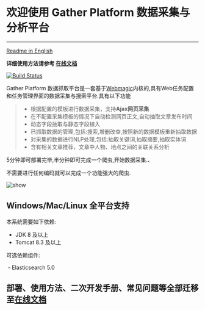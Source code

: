 # 欢迎使用 Gather Platform 数据采集与分析平台

------

[Readme in English](https://github.com/gsh199449/spider/tree/master/doc/README-en.md)

**详细使用方法请参考 [在线文档](https://gsh199449.github.io/gather_platform_pages/)**
 
[![Build Status](https://travis-ci.org/gsh199449/spider.svg?branch=master)](https://travis-ci.org/gsh199449/spider)

Gather Platform 数据抓取平台是一套基于[Webmagic](https://github.com/code4craft/webmagic)内核的,具有Web任务配置和任务管理界面的数据采集与搜索平台.具有以下功能

> * 根据配置的模板进行数据采集，支持**Ajax网页采集**
> * 在不配置采集模板的情况下自动检测网页正文,自动抽取文章发布时间
> * 动态字段抽取与静态字段植入
> * 已抓取数据的管理,包括:搜索,增删改查,按照新的数据模板重新抽取数据
> * 对采集的数据进行NLP处理,包括:抽取关键词,抽取摘要,抽取实体词
> * 含有相关文章推荐，文章中人物、地点之间的关联关系分析

5分钟即可部署完毕,半分钟即可完成一个爬虫,开始数据采集.、

不需要进行任何编码就可以完成一个功能强大的爬虫.

<img src="https://github.com/gsh199449/spider/blob/master/doc/imgs/show.gif?raw=true" alt="show"/>

## Windows/Mac/Linux 全平台支持

本系统需要如下依赖:

 - JDK 8 及以上
 - Tomcat 8.3 及以上

可选依赖组件:

  - Elasticsearch 5.0

## 部署、使用方法、二次开发手册、常见问题等全部迁移至[在线文档](https://gsh199449.github.io/gather_platform_pages/)

